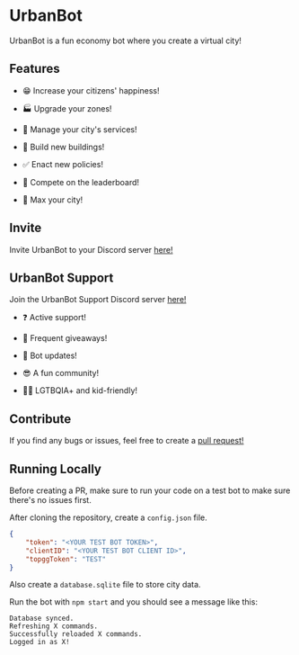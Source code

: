 # UrbanBot

UrbanBot is a fun economy bot where you create a virtual city!

## Features

- 😁 Increase your citizens' happiness!

- 🏭 Upgrade your zones!

- 🚌 Manage your city's services!

- 🏥 Build new buildings!

- ✅ Enact new policies!

- 👑 Compete on the leaderboard!

- 💪 Max your city!

## Invite

Invite UrbanBot to your Discord server [here!](https://discord.com/oauth2/authorize?client_id=1025198176547909693&scope=bot&permissions=274877959168)

## UrbanBot Support

Join the UrbanBot Support Discord server [here!](https://discord.gg/XuZNNJbf4U)

- ❓ Active support!

- 🎁 Frequent giveaways!

- 📣 Bot updates!

- 😎 A fun community!

- 🏳️‍🌈 LGTBQIA+ and kid-friendly!

## Contribute

If you find any bugs or issues, feel free to create a [pull request!](https://github.com/TacoSnack/UrbanBot/pulls)

## Running Locally

Before creating a PR, make sure to run your code on a test bot to make sure there's no issues first.

After cloning the repository, create a `config.json` file.

```json
{
    "token": "<YOUR TEST BOT TOKEN>",
    "clientID": "<YOUR TEST BOT CLIENT ID>",
    "topggToken": "TEST"
}
```

Also create a `database.sqlite` file to store city data.

Run the bot with `npm start` and you should see a message like this:

```
Database synced.
Refreshing X commands.
Successfully reloaded X commands.
Logged in as X!
```